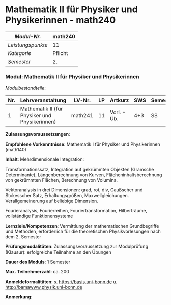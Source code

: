# Mathematik II  für Physiker und Physikerinnen - math240

| *Modul-Nr.* | math240 |
|---|---|
| *Leistungspunkte* | 11 |
| *Kategorie* | Pflicht |
| *Semester* | 2. |


### Modul: Mathematik II  für Physiker und Physikerinnen

*Modulbestandteile*:

|Nr.|Lehrveranstaltung|LV-Nr.|LP|Artkurz|SWS|Semester|
|---|---|---|---|---|---|---|
|1|Mathematik II (für Physiker und Physikerinnen)|math241|11|Vorl. + Üb.|4+3|SS|


**Zulassungsvoraussetzungen**:


**Empfohlene Vorkenntnisse**:
Mathematik I für Physiker und Physikerinnen (math140)

**Inhalt**:
Mehrdimensionale Integration:

Transformationssatz, Integration auf gekrümmten Objekten (Gramsche Determinante), Längenberechnung von Kurven, Flächeninhaltsberechnung von gekrümmten Flächen, Berechnung von Volumina.

Vektoranalysis in drei Dimensionen: grad, rot, div, Gaußscher und Stokesscher Satz, Erhaltungsgrößen, Maxwellgleichungen. Verallgemeinerung auf beliebige Dimension.

Fourieranalysis, Fourierreihen, Fouriertransformation, Hilberträume, vollständige Funktionensysteme

**Lernziele/Kompetenzen**:
Vermittlung der mathematischen Grundbegriffe und Methoden, erforderlich für die theoretischen Physikvorlesungen nach dem 2. Semester

**Prüfungsmodalitäten**:
Zulassungsvoraussetzung zur Modulprüfung (Klausur): erfolgreiche Teilnahme an den Übungen

**Dauer des Moduls**:
1 Semester

**Max. Teilnehmerzahl**:
ca. 200

**Anmeldeformalitäten**:
s. https://basis.uni-bonn.de u. http://bamawww.physik.uni-bonn.de

**Anmerkung**:


